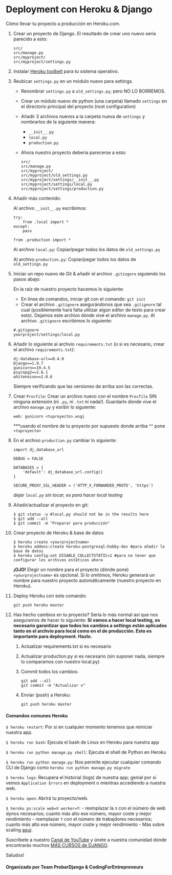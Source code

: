 # Deployment con Heroku & Django

Cómo llevar tu proyecto a producción en Heroku.com.


1. Crear un proyecto de Django.
	El resultado de crear uno nuevo sería parecido a esto:
	```
	src/
	src/manage.py
	src/myproject/
	src/myproject/settings.py

	```
2. Instalar [Heroku toolbelt](https://toolbelt.heroku.com/) para tu sistema operativo.

3. Reubicar `settings.py` en un módulo nuevo para settings.
	- Renombrar `settings.py` a `old_settings.py`; pero NO LO BORREMOS.
	- Crear un módulo nuevo de python (una carpeta) llamado `settings` en el directorio principal del proyecto (root configuration)
	- Añadir 3 archivos nuevos a la carpeta nueva de `settings` y nombrarlos de la siguiente manera:
		- `__init__.py`
		- `local.py`
		- `production.py`
	- Ahora nuestro proyecto debería parecerse a esto:

		```
		src/
		src/manage.py
		src/myproject/
		src/myproject/old_settings.py
		src/myproject/settings/__init__.py
		src/myproject/settings/local.py
		src/myproject/settings/production.py
		```

4. Añadir más contenido:

	Al archivo `__init__.py` escribimos:
	```
	try:	
		from .local import *
	except:
		pass

	from .production import *
	```

	Al archivo `local.py`:
	Copiar/pegar todos los datos de `old_settings.py`

	Al archivo `production.py`:
	Copiar/pegar todos los datos de `old_settings.py`


5. Iniciar un repo nuevo de Git & añadir el archivo `.gitingore` siguiendo los pasos abajo:

	En la raíz de nuestro proyecto hacemos lo siguiente:
	- En línea de comandos, iniciar git con el comando: `git init`
	- Crear el archivo `.gitignore` asegurándonos que sea `.gitignore` tal cual (posiblemente hará falta utilizar algún editor de texto para crear esto). Dejamos este archivo dónde vive el archivo `manage.py`. Al archivo `.gitignore` escribimos lo siguiente:

	```
	#.gitignore
	yourproject/settings/local.py
	```


6. Añadir lo siguiente al archvio `requirements.txt` (o si es necesario, crear el archivo `requirements.txt`):
	```
	dj-database-url==0.4.0
	Django==1.9.7
	gunicorn==19.4.5
	psycopg2==2.6.1
	whitenoise==2.0.6
	```
	Siempre verificando que las versiones de arriba son las correctas.

7. Crear `Procfile`:
	Crear un archivo nuevo con el nombre `Procfile` SIN ninguna extensión (ni `.py`, ni `.txt` ni nada!). Guardarlo dónde vive el archivo `manage.py` y esribir lo siguiente:
	```
	web: gunicorn <tuproyecto>.wsgi 
	```
	***usando el nombre de tu proyecto por supuesto donde arriba ^^ pone `<tuproyecto>`

8. En el archivo `production.py` cambiar lo siguiente: 

	```
	import dj_database_url

	DEBUG = FALSE
	
	DATABASES = {
		'default': dj_database_url.config()
	}

	SECURE_PROXY_SSL_HEADER = ('HTTP_X_FORWARDED_PROTO', 'https')
	```
	*dejar `local.py` sin tocar, es para hacer local testing*

9. Añadir/actualizar el proyecto en git:
	```
	$ git status -u #local.py should not be in the results here
	$ git add --all
	$ git commit -m "Preparar para producción"
	```

10. Crear proyecto de Heroku & base de datos

	```
	$ heroku create <yourprojectname>
	$ heroku addons:create heroku-postgresql:hobby-dev #para añadir la base de datos
	$ heroku config:set DISABLE_COLLECTSTATIC=1 #para no tener que configurar los archivos estáticos ahora
	```
	**¡OJO!** Elegir un nombre para el proyecto (dónde pone) `<yourprojectname>` es opcional. Si lo omitimos, Heroku generará un nombre para nuestro proyecto automáticamente (nuestro proyecto en Heroku).

11. Deploy Heroku con este comando:
	```
	git push heroku master
	```

12. Has hecho cambios en tu proyecto? Sería lo más normal así que nos aseguramos de hacer lo siguiente:
**Si vamos a hacer local testing, es necesario garantizar que todos los cambios a settings están aplicados tanto en el archvio para local como en el de producción. Esto es importante para deployment. Hazlo.**


	1. Actualizar requirements.txt si es necesario
	2. Actualizar production.py si es necesario (sin suponer nada, siempre lo comparamos con nuestro local.py)
	3. Commit todos los cambios:
	
		```
		git add --all
		git commit -m "Actualizar x"
		```
	4. Enviar (push) a Heroku:
		```
		git push heroku master
		```




#### Comandos comunes Heroku

`$ heroku restart`: Por si en cualquier momento tenemos que reiniciar nuestra app.

`$ heroku run bash`: Ejecuta el bash de Linux en Heroku para nuestra app

`$ heroku run python manage.py shell`: Ejecuta el shell de Python en Heroku

`$ heroku run python manage.py`: Nos permite ejecutar cualquier comando CLI de Django como `heroku run python manage.py migrate`

`$ heroku logs`: Recupera el historial (logs) de nuestra app; genial por si vemos `Application Errors` en deployment o mientras accediendo a nuestra web.

`$ heroku open`: Abrirá tu proyecto/web.

`$ heroku ps:scale web=X worker=Y`:
	- reemplazar la `X` con el número de web dynos necesarios; cuanto más alto ese número, mayor coste y mejor rendimiento 
	- reemplazar `Y` con el número de trabajdores necesarios; cuanto más alto ese número, mayor coste y mejor rendimiento 
	- Más sobre scaling [aquí](https://devcenter.heroku.com/articles/scaling).

	
Suscríbete a nuestro [Canal de YouTube](https://www.youtube.com/channel/UCLQUXOwRimwewRObZx1v2VA) y únete a nuestra comunidad dónde encontrarás muchos [MÁS CURSOS de DJANGO](http://probardjango.com).


Saludos!


#### Organizado por Team ProbarDjango & CodingForEntrepreneurs
